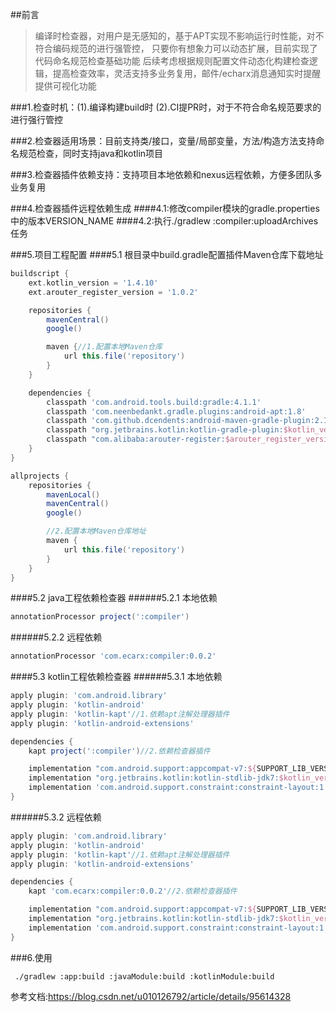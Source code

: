 ##前言
> 编译时检查器，对用户是无感知的，基于APT实现不影响运行时性能，对不符合编码规范的进行强管控，
> 只要你有想象力可以动态扩展，目前实现了代码命名规范检查基础功能
> 后续考虑根据规则配置文件动态化构建检查逻辑，提高检查效率，灵活支持多业务复用，邮件/echarx消息通知实时提醒提供可视化功能

###1.检查时机：(1).编译构建build时 (2).CI提PR时，对于不符合命名规范要求的进行强行管控

###2.检查器适用场景：目前支持类/接口，变量/局部变量，方法/构造方法支持命名规范检查，同时支持java和kotlin项目

###3.检查器插件依赖支持：支持项目本地依赖和nexus远程依赖，方便多团队多业务复用

###4.检查器插件远程依赖生成
####4.1:修改compiler模块的gradle.properties中的版本VERSION_NAME 
####4.2:执行./gradlew :compiler:uploadArchives任务

###5.项目工程配置
####5.1 根目录中build.gradle配置插件Maven仓库下载地址
```groovy
buildscript {
    ext.kotlin_version = '1.4.10'
    ext.arouter_register_version = '1.0.2'

    repositories {
        mavenCentral()
        google()

        maven {//1.配置本地Maven仓库
            url this.file('repository')
        }
    }

    dependencies {
        classpath 'com.android.tools.build:gradle:4.1.1'
        classpath 'com.neenbedankt.gradle.plugins:android-apt:1.8'
        classpath 'com.github.dcendents:android-maven-gradle-plugin:2.1'
        classpath "org.jetbrains.kotlin:kotlin-gradle-plugin:$kotlin_version"
        classpath "com.alibaba:arouter-register:$arouter_register_version"
    }
}

allprojects {
    repositories {
        mavenLocal()
        mavenCentral()
        google()

        //2.配置本地Maven仓库地址
        maven {
            url this.file('repository')
        }
    }
}
```

####5.2 java工程依赖检查器
######5.2.1 本地依赖
```groovy
annotationProcessor project(':compiler')
```
######5.2.2 远程依赖
```groovy
annotationProcessor 'com.ecarx:compiler:0.0.2'
```

####5.3 kotlin工程依赖检查器
######5.3.1 本地依赖
```groovy
apply plugin: 'com.android.library'
apply plugin: 'kotlin-android'
apply plugin: 'kotlin-kapt'//1.依赖apt注解处理器插件
apply plugin: 'kotlin-android-extensions'

dependencies {
    kapt project(':compiler')//2.依赖检查器插件

    implementation "com.android.support:appcompat-v7:${SUPPORT_LIB_VERSION}"
    implementation "org.jetbrains.kotlin:kotlin-stdlib-jdk7:$kotlin_version"
    implementation 'com.android.support.constraint:constraint-layout:1.1.3'
}
```

######5.3.2 远程依赖
```groovy
apply plugin: 'com.android.library'
apply plugin: 'kotlin-android'
apply plugin: 'kotlin-kapt'//1.依赖apt注解处理器插件
apply plugin: 'kotlin-android-extensions'

dependencies {
    kapt 'com.ecarx:compiler:0.0.2'//2.依赖检查器插件

    implementation "com.android.support:appcompat-v7:${SUPPORT_LIB_VERSION}"
    implementation "org.jetbrains.kotlin:kotlin-stdlib-jdk7:$kotlin_version"
    implementation 'com.android.support.constraint:constraint-layout:1.1.3'
}
```

###6.使用
```shell
 ./gradlew :app:build :javaModule:build :kotlinModule:build
```

参考文档:https://blog.csdn.net/u010126792/article/details/95614328